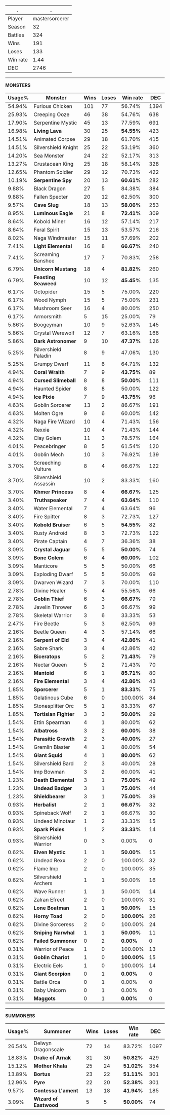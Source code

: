 .|.
|-|-
Player|mastersorcerer
Season|32
Battles|324
Wins|191
Loses|133
Win rate|1.44
DEC|2746

---
**MONSTERS**

Usage%|Monster|Wins|Loses|Win rate|DEC|
-|-|-|-|-|-|
54.94%|Furious Chicken|101|77|56.74%|1394|
25.93%|Creeping Ooze|46|38|54.76%|638|
17.90%|Serpentine Mystic|45|13|77.59%|691|
16.98%|**Living Lava**|30|25|**54.55%**|423|
14.51%|Animated Corpse|29|18|61.70%|415|
14.51%|Silvershield Knight|25|22|53.19%|360|
14.20%|Sea Monster|24|22|52.17%|313|
13.27%|Crustacean King|25|18|58.14%|328|
12.65%|Phantom Soldier|29|12|70.73%|422|
10.19%|**Serpentine Spy**|20|13|**60.61%**|282|
9.88%|Black Dragon|27|5|84.38%|384|
9.88%|Fallen Specter|20|12|62.50%|300|
9.57%|**Cave Slug**|18|13|**58.06%**|253|
8.95%|**Luminous Eagle**|21|8|**72.41%**|309|
8.64%|Kobold Miner|16|12|57.14%|217|
8.64%|Feral Spirit|15|13|53.57%|216|
8.02%|Naga Windmaster|15|11|57.69%|202|
7.41%|**Light Elemental**|16|8|**66.67%**|240|
7.41%|Screaming Banshee|17|7|70.83%|258|
6.79%|**Unicorn Mustang**|18|4|**81.82%**|260|
6.79%|**Feasting Seaweed**|10|12|**45.45%**|135|
6.17%|Octopider|15|5|75.00%|220|
6.17%|Wood Nymph|15|5|75.00%|231|
6.17%|Mushroom Seer|16|4|80.00%|250|
6.17%|Armorsmith|5|15|25.00%|79|
5.86%|Boogeyman|10|9|52.63%|145|
5.86%|Crystal Werewolf|12|7|63.16%|168|
5.86%|**Dark Astronomer**|9|10|**47.37%**|126|
5.25%|Silvershield Paladin|8|9|47.06%|130|
5.25%|Grumpy Dwarf|11|6|64.71%|132|
4.94%|**Coral Wraith**|7|9|**43.75%**|89|
4.94%|**Cursed Slimeball**|8|8|**50.00%**|111|
4.94%|Haunted Spider|8|8|50.00%|122|
4.94%|**Ice Pixie**|7|9|**43.75%**|96|
4.63%|Goblin Sorcerer|13|2|86.67%|191|
4.63%|Molten Ogre|9|6|60.00%|142|
4.32%|Naga Fire Wizard|10|4|71.43%|156|
4.32%|Rexxie|10|4|71.43%|144|
4.32%|Clay Golem|11|3|78.57%|164|
4.01%|Peacebringer|8|5|61.54%|120|
4.01%|Goblin Mech|10|3|76.92%|139|
3.70%|Screeching Vulture|8|4|66.67%|122|
3.70%|Silvershield Assassin|10|2|83.33%|160|
3.70%|**Khmer Princess**|8|4|**66.67%**|125|
3.40%|**Truthspeaker**|7|4|**63.64%**|110|
3.40%|Water Elemental|7|4|63.64%|96|
3.40%|Fire Spitter|8|3|72.73%|127|
3.40%|**Kobold Bruiser**|6|5|**54.55%**|82|
3.40%|Rusty Android|8|3|72.73%|122|
3.40%|Pirate Captain|4|7|36.36%|38|
3.09%|**Crystal Jaguar**|5|5|**50.00%**|74|
3.09%|**Bone Golem**|6|4|**60.00%**|102|
3.09%|Manticore|5|5|50.00%|66|
3.09%|Exploding Dwarf|5|5|50.00%|69|
3.09%|Dwarven Wizard|7|3|70.00%|110|
2.78%|Divine Healer|5|4|55.56%|66|
2.78%|**Goblin Thief**|6|3|**66.67%**|79|
2.78%|Javelin Thrower|6|3|66.67%|99|
2.78%|Skeletal Warrior|3|6|33.33%|53|
2.47%|Fire Beetle|5|3|62.50%|69|
2.16%|Beetle Queen|4|3|57.14%|66|
2.16%|**Serpent of Eld**|3|4|**42.86%**|41|
2.16%|Sabre Shark|3|4|42.86%|42|
2.16%|**Biceratops**|5|2|**71.43%**|79|
2.16%|Nectar Queen|5|2|71.43%|70|
2.16%|**Mantoid**|6|1|**85.71%**|80|
2.16%|**Fire Elemental**|3|4|**42.86%**|43|
1.85%|**Sporcerer**|5|1|**83.33%**|75|
1.85%|Gelatinous Cube|6|0|100.00%|84|
1.85%|Stonesplitter Orc|5|1|83.33%|67|
1.85%|**Tortisian Fighter**|3|3|**50.00%**|29|
1.54%|Ettin Spearman|4|1|80.00%|62|
1.54%|**Albatross**|3|2|**60.00%**|38|
1.54%|**Parasitic Growth**|2|3|**40.00%**|27|
1.54%|Gremlin Blaster|4|1|80.00%|54|
1.54%|**Giant Squid**|4|1|**80.00%**|62|
1.54%|Silvershield Bard|2|3|40.00%|28|
1.54%|Imp Bowman|3|2|60.00%|41|
1.23%|**Death Elemental**|3|1|**75.00%**|49|
1.23%|**Undead Badger**|3|1|**75.00%**|44|
1.23%|**Shieldbearer**|3|1|**75.00%**|39|
0.93%|**Herbalist**|2|1|**66.67%**|32|
0.93%|Spineback Wolf|2|1|66.67%|30|
0.93%|Undead Minotaur|1|2|33.33%|15|
0.93%|**Spark Pixies**|1|2|**33.33%**|14|
0.93%|Silvershield Warrior|0|3|0.00%|0|
0.62%|**Elven Mystic**|1|1|**50.00%**|15|
0.62%|Undead Rexx|2|0|100.00%|32|
0.62%|Flame Imp|2|0|100.00%|35|
0.62%|Silvershield Archers|1|1|50.00%|16|
0.62%|Wave Runner|1|1|50.00%|14|
0.62%|Zalran Efreet|2|0|100.00%|31|
0.62%|**Lone Boatman**|1|1|**50.00%**|15|
0.62%|**Horny Toad**|2|0|**100.00%**|26|
0.62%|Divine Sorceress|2|0|100.00%|24|
0.62%|**Sniping Narwhal**|1|1|**50.00%**|11|
0.62%|**Failed Summoner**|0|2|**0.00%**|0|
0.31%|Warrior of Peace|1|0|100.00%|13|
0.31%|**Goblin Chariot**|1|0|**100.00%**|15|
0.31%|Electric Eels|1|0|100.00%|14|
0.31%|**Giant Scorpion**|0|1|**0.00%**|0|
0.31%|Battle Orca|0|1|0.00%|0|
0.31%|Baby Unicorn|0|1|0.00%|0|
0.31%|**Maggots**|0|1|**0.00%**|0|

---
**SUMMONERS**

Usage%|Summoner|Wins|Loses|Win rate|DEC|
-|-|-|-|-|-|
26.54%|Delwyn Dragonscale|72|14|83.72%|1097|
18.83%|**Drake of Arnak**|31|30|**50.82%**|429|
15.12%|**Mother Khala**|25|24|**51.02%**|354|
13.89%|**Bortus**|23|22|**51.11%**|301|
12.96%|**Pyre**|22|20|**52.38%**|301|
9.57%|**Contessa L'ament**|13|18|**41.94%**|185|
3.09%|**Wizard of Eastwood**|5|5|**50.00%**|74|
